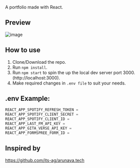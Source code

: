 A portfolio made with React.

## Preview

![image](https://user-images.githubusercontent.com/70943732/232816372-26ed2f5a-b6da-45ad-bfe1-2bca6867494e.png)

## How to use

1. Clone/Download the repo.
2. Run `npm install`.
3. Run `npm start` to spin the up the local dev server port 3000.(http://localhost:3000).
4. Make required changes in `.env file` to suit your needs.

## .env Example:

```js
REACT_APP_SPOTIFY_REFRESH_TOKEN =
REACT_APP_SPOTIFY_CLIENT_SECRET =
REACT_APP_SPOTIFY_CLIENT_ID =
REACT_APP_LAST_FM_API_KEY =
REACT_APP_GITA_VERSE_API_KEY =
REACT_APP_FORMSPREE_FORM_ID =
```

## Inspired by

https://github.com/its-ag/arunava.tech
